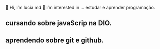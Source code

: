 👋 Hi, I’m lucia.md
👀 I’m interested in ... estudar e aprender programação.

## cursando sobre javaScrip na DIO.
## aprendendo sobre git e github.
